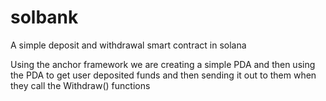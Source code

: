 # solbank
A simple deposit and withdrawal smart contract in solana


Using the anchor framework we are creating a simple PDA and then using the PDA to get user deposited funds and then sending it out to them when they call the Withdraw() functions

